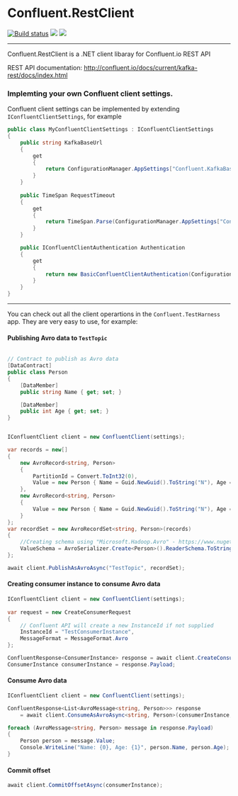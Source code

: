 # Confluent.RestClient
[![Build status](https://ci.appveyor.com/api/projects/status/ddit8x0r5q7c6hx6?svg=true)](https://ci.appveyor.com/project/josephjeganathan/confluent-restclient) [![](http://img.shields.io/nuget/v/Confluent.RestClient.svg?style=flat-square)](http://www.nuget.org/packages/Confluent.RestClient/)  [![](http://img.shields.io/nuget/dt/Confluent.RestClient.svg?style=flat-square)](http://www.nuget.org/packages/Confluent.RestClient/)


---
Confluent.RestClient is a .NET client libaray for Confluent.io REST API

REST API documentation: http://confluent.io/docs/current/kafka-rest/docs/index.html

### Implemting your own Confluent client settings.

Confluent client settings can be implemented by extending `IConfluentClientSettings`, for example

```C#
public class MyConfluentClientSettings : IConfluentClientSettings
{
    public string KafkaBaseUrl
    {
        get
        {
            return ConfigurationManager.AppSettings["Confluent.KafkaBaseUrl"];
        }
    }
    
    public TimeSpan RequestTimeout
    {
        get
        {
            return TimeSpan.Parse(ConfigurationManager.AppSettings["Confluent.RequestTimeout"]);
        }
    }

    public IConfluentClientAuthentication Authentication
    {
        get
        {
            return new BasicConfluentClientAuthentication(ConfigurationManager.AppSettings["Confluent.Auth.Username"], ConfigurationManager.AppSettings["Confluent.Auth.Password"]);
        }
    }
}
```

---
You can check out all the client operartions in the `Confluent.TestHarness` app. They are very easy to use, for example:

#### Publishing Avro data to `TestTopic`

```C#

// Contract to publish as Avro data 
[DataContract]
public class Person
{
    [DataMember]
    public string Name { get; set; }

    [DataMember]
    public int Age { get; set; }
}


IConfluentClient client = new ConfluentClient(settings);

var records = new[]
{
    new AvroRecord<string, Person>
    {
        PartitionId = Convert.ToInt32(0),
        Value = new Person { Name = Guid.NewGuid().ToString("N"), Age = 25 }
    },
    new AvroRecord<string, Person>
    {
        Value = new Person { Name = Guid.NewGuid().ToString("N"), Age = 26 }
    }
};
var recordSet = new AvroRecordSet<string, Person>(records)
{
    //Creating schema using "Microsoft.Hadoop.Avro" - https://www.nuget.org/packages/Microsoft.Hadoop.Avro/
    ValueSchema = AvroSerializer.Create<Person>().ReaderSchema.ToString()
};

await client.PublishAsAvroAsync("TestTopic", recordSet);
```

#### Creating consumer instance to consume Avro data

```C#
IConfluentClient client = new ConfluentClient(settings);
                
var request = new CreateConsumerRequest
{
    // Confluent API will create a new InstanceId if not supplied
    InstanceId = "TestConsumerInstance",
    MessageFormat = MessageFormat.Avro
};

ConfluentResponse<ConsumerInstance> response = await client.CreateConsumerAsync("TestConsumerGroup", request);
ConsumerInstance consumerInstance = response.Payload;
```

#### Consume Avro data

```C#
IConfluentClient client = new ConfluentClient(settings);

ConfluentResponse<List<AvroMessage<string, Person>>> response
    = await client.ConsumeAsAvroAsync<string, Person>(consumerInstance, "TestTopic");

foreach (AvroMessage<string, Person> message in response.Payload)
{
    Person person = message.Value;
    Console.WriteLine("Name: {0}, Age: {1}", person.Name, person.Age);
}
```

#### Commit offset

```C#
await client.CommitOffsetAsync(consumerInstance);
```

